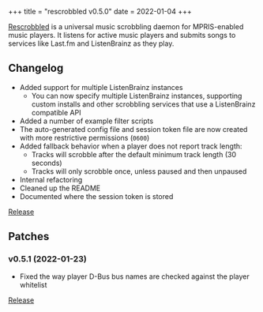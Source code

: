 +++
title = "rescrobbled v0.5.0"
date = 2022-01-04
+++

[Rescrobbled](https://github.com/InputUsername/rescrobbled) is a universal music scrobbling daemon
for MPRIS-enabled music players. It listens for active music players and submits songs to services
like Last.fm and ListenBrainz as they play.

## Changelog

- Added support for multiple ListenBrainz instances
  - You can now specify multiple ListenBrainz instances, supporting custom installs
    and other scrobbling services that use a ListenBrainz compatible API
- Added a number of example filter scripts
- The auto-generated config file and session token file are now created with
  more restrictive permissions (`0600`)
- Added fallback behavior when a player does not report track length:
  - Tracks will scrobble after the default minimum track length (30 seconds)
  - Tracks will only scrobble once, unless paused and then unpaused
- Internal refactoring
- Cleaned up the README
- Documented where the session token is stored

[Release](https://github.com/InputUsername/rescrobbled/releases/tag/v0.5.0)

## Patches

### v0.5.1 (2022-01-23)

- Fixed the way player D-Bus bus names are checked against the player whitelist

[Release](https://github.com/InputUsername/rescrobbled/releases/tag/v0.5.1)
